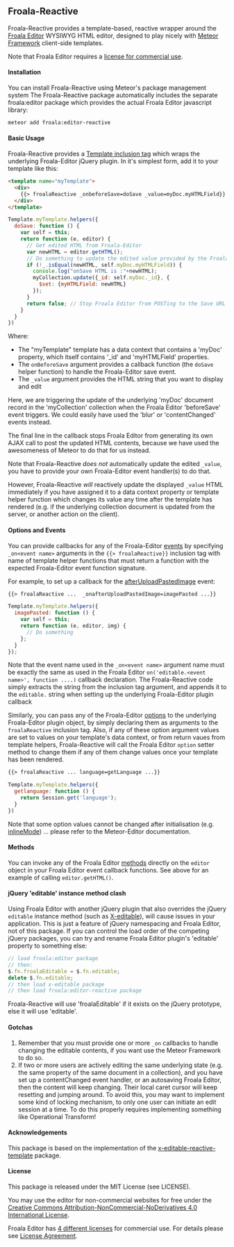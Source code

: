 ## Froala-Reactive

Froala-Reactive provides a template-based, reactive wrapper around the [Froala Editor](https://editor.froala.com/) WYSIWYG HTML editor, designed to play nicely with [Meteor Framework](https://www.meteor.com/) client-side templates.  

Note that Froala Editor requires a [license for commercial use](https://editor.froala.com/pricing).

#### Installation

You can install Froala-Reactive using Meteor's package management system  The Froala-Reactive package automatically includes the separate froala:editor package which provides the actual Froala Editor javascript library:

```bash
meteor add froala:editor-reactive
```

#### Basic Usage

Froala-Reactive provides a [Template inclusion tag](https://github.com/meteor/meteor/blob/devel/packages/spacebars/README.md#inclusion-tags) which wraps the underlying Froala-Editor jQuery plugin.  In it's simplest form, add it to your template like this:

```html
<template name="myTemplate">
  <div>
    {{> froalaReactive _onbeforeSave=doSave _value=myDoc.myHTMLField}}
  </div>
</template>
```

```javascript
Template.myTemplate.helpers({
  doSave: function () {
    var self = this;
    return function (e, editor) {
      // Get edited HTML from Froala-Editor
      var newHTML = editor.getHTML();
      // Do something to update the edited value provided by the Froala-Editor plugin, if it has changed:
      if (!_.isEqual(newHTML, self.myDoc.myHTMLField)) {
        console.log("onSave HTML is :"+newHTML);
        myCollection.update({_id: self.myDoc._id}, {
          $set: {myHTMLField: newHTML}
        });
      }
      return false; // Stop Froala Editor from POSTing to the Save URL
    }
  }
})
```

Where:

* The "myTemplate" template has a data context that contains a 'myDoc' property, which itself contains '_id' and 'myHTMLField' properties.
* The `onBeforeSave` argument provides a callback function (the `doSave` helper function) to handle the Froala-Editor save event.
* The `_value` argument provides the HTML string that you want to display and edit

Here, we are triggering the update of the underlying 'myDoc' document record in the 'myCollection' collection when the Froala Editor 'beforeSave' event triggers.  We could easily have used the 'blur' or 'contentChanged' events instead.

The final line in the callback stops Froala Editor from generating its own AJAX call to post the updated HTML contents, because we have used the awesomeness of Meteor to do that for us instead.

Note that Froala-Reactive *does not* automatically update the edited `_value`, you
have to provide your own Froala-Editor event handler(s) to do that.

However, Froala-Reactive *will* reactively update the displayed `_value` HTML immediately if you have assigned it to a data context property or template helper function which changes its value any time after the template has rendered (e.g. if the underlying collection document is updated from the server, or another action on the client).

#### Options and Events

You can provide callbacks for any of the Froala-Editor [events](https://editor.froala.com/events) by specifying `_on<event name>` arguments in the `{{> froalaReactive}}` inclusion tag with name of template helper functions that must return a function with the expected Froala-Editor event function signature.

For example, to set up a callback for the [afterUploadPastedImage](https://editor.froala.com/events#afterUploadPastedImage) event:

```html
{{> froalaReactive ...  _onafterUploadPastedImage=imagePasted ...}}
```

```javascript
Template.myTemplate.helpers({
  imagePasted: function () {
    var self = this;
    return function (e, editor, img) {
      // Do something
    };
  }
});  
```

Note that the event name used in the `_on<event name>` argument name must be exactly the same as used in the Froala Editor `on('editable.<event name>', function ....)` callback declaration.  The Froala-Reactive code simply extracts the <event name> string from the inclusion tag argument, and appends it to the `editable.` string when setting up the underlying Froala-Editor plugin callback

Similarly, you can pass any of the Froala-Editor [options](https://editor.froala.com/options) to the underlying Froala-Editor plugin object, by simply declaring them as arguments to the `froalaReactive` inclusion tag.  Also, if any of these option argument values are set to values on your template's data context, or from return vaues from template helpers, Froala-Reactive will call the Froala Editor `option` setter method to change them if any of them change values once your template has been rendered.  

```html
{{> froalaReactive ... language=getLanguage ...}}
```

```javascript
Template.myTemplate.helpers({
  getlanguage: function () {
    return Session.get('language');
  }
})
```

Note that some option values cannot be changed after initialisation (e.g. [inlineMode](https://editor.froala.com/options#inlineMode)) ... please refer to the Meteor-Editor documentation.

#### Methods

You can invoke any of the Froala Editor [methods](https://editor.froala.com/methods) directly on the `editor` object in your Froala Editor event callback functions.  See above for an example of calling `editor.getHTML()`.

#### jQuery 'editable' instance method clash

Using Froala Editor with another jQuery plugin that also overrides the jQuery `editable` instance method (such as [X-editable](http://vitalets.github.io/x-editable/index.html)),  will cause issues in your application.  This is just a feature of jQuery namespacing and Froala Editor, not of this package.  If you can control the load order of the competing jQuery packages, you can try and rename Froala Editor plugin's 'editable' property to something else:

```javascript
// load froala:editor package
// then:
$.fn.froalaEditable = $.fn.editable;
delete $.fn.editable;
// then load x-editable package
// then load froala:editor-reactive package
```

Froala-Reactive will use 'froalaEditable' if it exists on the jQuery prototype, else it will use 'editable'.

#### Gotchas

1. Remember that you must provide one or more `_on` callbacks to handle changing the editable contents, if you want use the Meteor Framework to do so.
2. If two or more users are actively editing the same underlying state (e.g. the same property of the same document in a collection), and you have set up a contentChanged event handler, or an autosaving Froala Editor, then the content will keep changing.  Their local caret cursor will keep resetting and jumping around.  To avoid this, you may want to implement some kind of locking mechanism, to only one user can initiate an edit session at a time.  To do this properly requires implementing something like Operational Transform!

#### Acknowledgements

This package is based on the implementation of the [x-editable-reactive-template](https://github.com/davidworkman9/x-editable-reactive-template) package.

#### License

This package is released under the MIT License (see LICENSE).

You may use the editor for non-commercial websites for free under the [Creative Commons Attribution-NonCommercial-NoDerivatives 4.0 International License](http://creativecommons.org/licenses/by-nc-nd/4.0/).

Froala Editor has [4 different licenses](http://editor.froala.com/download/) for commercial use.
For details please see [License Agreement](http://editor.froala.com/license).
